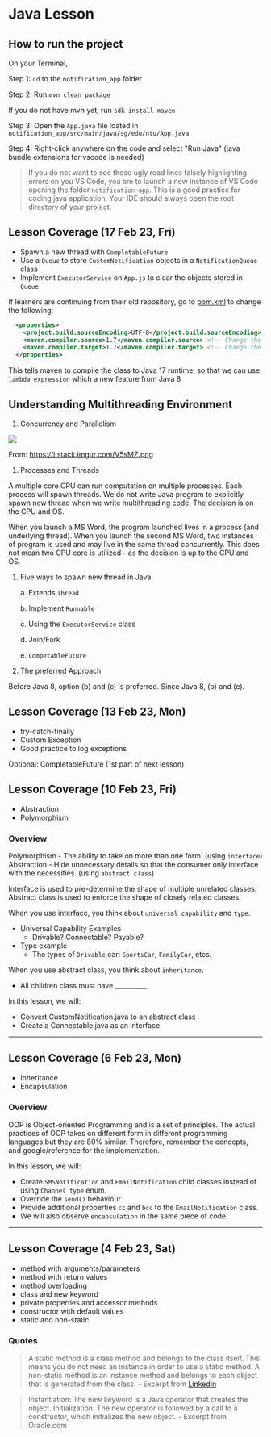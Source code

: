 # Java Lesson

## How to run the project

On your Terminal,

Step 1: `cd` to the `notification_app` folder

Step 2: Run `mvn clean package` 

If you do not have mvn yet, run `sdk install maven`

Step 3: Open the `App.java` file loated in `notification_app/src/main/java/sg/edu/ntu/App.java` 

Step 4: Right-click anywhere on the code and select "Run Java" (java bundle extensions for vscode is needed)

> If you do not want to see those ugly read lines falsely highlighting errors on you VS Code, you are to launch a new instance of VS Code opening the folder `notification_app`. This is a good practice for coding java application. Your IDE should always open the root directory of your project. 

## Lesson Coverage (17 Feb 23, Fri)

- Spawn a new thread with `CompletableFuture`
- Use a `Queue` to store `CustomNotification` objects in a `NotificationQueue` class
- Implement `ExecutorService` on `App.js` to clear the objects stored in `Queue`

If learners are continuing from their old repository, go to [pom.xml](./notification_app/pom.xml) to change the following:

```xml
  <properties>
    <project.build.sourceEncoding>UTF-8</project.build.sourceEncoding>
    <maven.compiler.source>1.7</maven.compiler.source> <!-- Change the value from 1.7 to 17 -->
    <maven.compiler.target>1.7</maven.compiler.target> <!-- Change the value from 1.7 to 17 -->
  </properties>
```

This tells maven to compile the class to Java 17 runtime, so that we can use `lambda expression` which a new feature from Java 8

## Understanding Multithreading Environment

1. Concurrency and Parallelism

<img src="https://i.stack.imgur.com/V5sMZ.png" />

From: https://i.stack.imgur.com/V5sMZ.png

1. Processes and Threads

A multiple core CPU can run computation on multiple processes. Each process will spawn threads. We do not write Java program to explicitly spawn new thread when we write multithreading code. The decision is on the CPU and OS.

When you launch a MS Word, the program launched lives in a process (and underlying thread). When you launch the second MS Word, two instances of program is used and may live in the same thread concurrently. This does not mean two CPU core is utilized - as the decision is up to the CPU and OS.

1. Five ways to spawn new thread in Java

    a. Extends `Thread`

    b. Implement `Runnable`

    c. Using the `ExecutorService` class

    d. Join/Fork 

    e. `CompetableFuture`

1. The preferred  Approach

Before Java 8, option (b) and (c) is preferred. Since Java 8, (b) and (e).

## Lesson Coverage (13 Feb 23, Mon)

- try-catch-finally
- Custom Exception
- Good practice to log exceptions

Optional: CompletableFuture (1st part of next lesson)

## Lesson Coverage (10 Feb 23, Fri)

- Abstraction 
- Polymorphism

### Overview

Polymorphism - The ability to take on more than one form. (using `interface`)
Abstraction - Hide unnecessary details so that the consumer only interface with the necessities. (using `abstract class`)

Interface is used to pre-determine the shape of multiple unrelated classes.
Abstract class is used to enforce the shape of closely related classes.

When you use interface, you think about `universal capability` and `type`.
    
- Universal Capability Examples
    - Drivable? Connectable? Payable?
- Type example
    - The types of `Drivable` car: `SportsCar`, `FamilyCar`, etcs.

When you use abstract class, you think about `inheritance`.
- All children class must have __________

In this lesson, we will:
- Convert CustomNotification.java to an abstract class
- Create a Connectable.java as an interface

---

## Lesson Coverage (6 Feb 23, Mon)

- Inheritance
- Encapsulation

### Overview

OOP is Object-oriented Programming and is a set of principles. The actual practices of OOP takes on different form in different programming languages but they are 80% similar. Therefore, remember the concepts, and google/reference for the implementation.

In this lesson, we will:
- Create `SMSNotification` and `EmailNotification` child classes instead of using `Channel type` enum.
- Override the `send()` behaviour
- Provide additional properties `cc` and `bcc` to the `EmailNotification` class.
- We will also observe `encapsulation` in the same piece of code.

---

## Lesson Coverage (4 Feb 23, Sat)

- method with arguments/parameters
- method with return values
- method overloading
- class and new keyword
- private properties and accessor methods
- constructor with default values
- static and non-static

### Quotes

> A static method is a class method and belongs to the class itself. This means you do not need an instance in order to use a static method. A non-static method is an instance method and belongs to each object that is generated from the class. - Excerpt from [LinkedIn](https://www.linkedin.com/learning/nail-your-java-interview-2)

> Instantiation: The new keyword is a Java operator that creates the object. Initialization: The new operator is followed by a call to a constructor, which initializes the new object. - Excerpt from Oracle.com